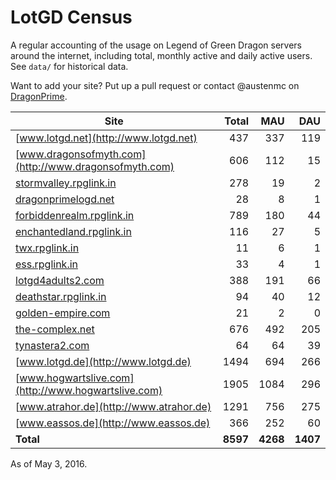 # LotGD Census
A regular accounting of the usage on Legend of Green Dragon servers around the internet, including total, monthly active and daily active users. See `data/` for historical data.

Want to add your site? Put up a pull request or contact @austenmc on [DragonPrime](http://dragonprime.net).


Site | Total | MAU | DAU
--- | ---:| ---:| ---:
[www.lotgd.net](http://www.lotgd.net)|437|337|119
[www.dragonsofmyth.com](http://www.dragonsofmyth.com)|606|112|15
[stormvalley.rpglink.in](http://stormvalley.rpglink.in)|278|19|2
[dragonprimelogd.net](http://dragonprimelogd.net)|28|8|1
[forbiddenrealm.rpglink.in](http://forbiddenrealm.rpglink.in)|789|180|44
[enchantedland.rpglink.in](http://enchantedland.rpglink.in)|116|27|5
[twx.rpglink.in](http://twx.rpglink.in)|11|6|1
[ess.rpglink.in](http://ess.rpglink.in)|33|4|1
[lotgd4adults2.com](http://lotgd4adults2.com)|388|191|66
[deathstar.rpglink.in](http://deathstar.rpglink.in)|94|40|12
[golden-empire.com](http://golden-empire.com)|21|2|0
[the-complex.net](http://the-complex.net)|676|492|205
[tynastera2.com](http://tynastera2.com)|64|64|39
[www.lotgd.de](http://www.lotgd.de)|1494|694|266
[www.hogwartslive.com](http://www.hogwartslive.com)|1905|1084|296
[www.atrahor.de](http://www.atrahor.de)|1291|756|275
[www.eassos.de](http://www.eassos.de)|366|252|60
**Total**|**8597**|**4268**|**1407**

As of May 3, 2016.

